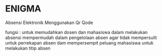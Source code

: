 # ENIGMA

Absensi Elektronik Menggunakan Qr Qode

fungsi : untuk memudahkan dosen dan mahasiswa dalam melakukan absensi
mempermudah dalam pengelolaan absen agar tidak mempersulit untuk perrekapan absen dam mempersempit peluang mahasiswa untuk melakukan titip absen

